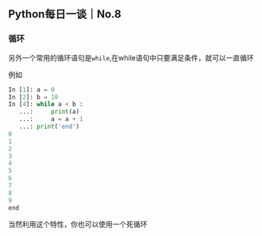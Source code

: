 ## Python每日一谈｜No.8

### 循环

另外一个常用的循环语句是`while`,在while语句中只要满足条件，就可以一直循环

例如

```python
In [1]: a = 0
In [2]: b = 10
In [4]: while a < b :
   ...:     print(a)
   ...:     a = a + 1
   ...: print('end')
0
1
2
3
4
5
6
7
8
9
end

```

当然利用这个特性，你也可以使用一个死循环

```

```

